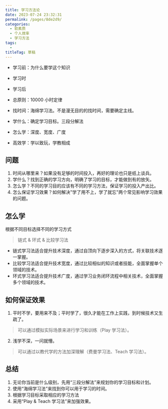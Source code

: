 ```yaml
---
title: 学习方法论
date: 2023-07-24 23:32:31
permalink: /pages/8de2d9/
categories: 
  - 软素质
  - 个人效率
  - 学习方法
tags: 
  - 
titleTag: 草稿
---
```


- 学习前：为什么要学这个知识
- 学习时
- 学习后

- 总原则：10000 小时定律
- 找时间：海绵学习法。不是漫无目的的找时间，需要确定主线。
- 学什么：确定学习目标。三段分解法
- 怎么学：深度、宽度、广度
- 高效学：学以致玩，学教相成

## 问题
1.  时间从哪里来？如果没有足够的时间投入，再好的理论也只是纸上谈兵。
2.  学什么？找到正确的学习方向，明确了学习的目标，才能做到有的放矢。
3.  怎么学？不同的学习目的应该有不同的学习方法，保证学习的投入产出比。
4.  怎么保证学习效果？如何解决"学了用不上，学了就忘"两个常见影响学习效果的问题。

## 怎么学
根据不同目标选择不同的学习方式
> 链式 & 环式 & 比较学习法

- 链式学习法适合提升技术深度，通过自顶向下逐步深入的方式，将关联技术逐一掌握。
- 比较学习法适合提升技术宽度，通过比较相似的知识或者技能，全面掌握单个领域的技术。
- 环式学习法适合提升技术广度，通过学习业务闭环流程中相关技术，全面掌握多个领域的技术。

## 如何保证效果
1. 平时不学，要用来不及；平时学了，很久才能在工作上实践，到时候技术又生疏了。
> 可以通过模拟实际场景来进行学习和训练（Play 学习法）。
2. 浅学不深，一问就懵。
> 可以通过以教代学的方法加深理解（费曼学习法、Teach 学习法）。


## 总结
1. 无论你当前是什么级别，先用“三段分解法”来规划你的学习目标和计划。
2. 使用“海绵学习法”来找到你可以用于学习的时间。
3. 根据学习目标采取相应的学习方法
4. 采用“Play & Teach 学习法”来加强效果。
